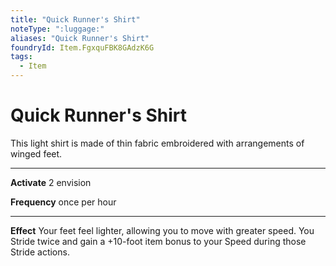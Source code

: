```yaml
---
title: "Quick Runner's Shirt"
noteType: ":luggage:"
aliases: "Quick Runner's Shirt"
foundryId: Item.FgxquFBK8GAdzK6G
tags:
  - Item
---
```


# Quick Runner's Shirt

This light shirt is made of thin fabric embroidered with arrangements of winged feet.

* * *

**Activate** 2 envision

**Frequency** once per hour

* * *

**Effect** Your feet feel lighter, allowing you to move with greater speed. You Stride twice and gain a +10-foot item bonus to your Speed during those Stride actions.
